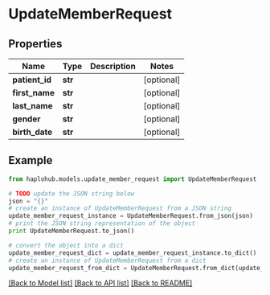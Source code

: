 # UpdateMemberRequest


## Properties
Name | Type | Description | Notes
------------ | ------------- | ------------- | -------------
**patient_id** | **str** |  | [optional] 
**first_name** | **str** |  | [optional] 
**last_name** | **str** |  | [optional] 
**gender** | **str** |  | [optional] 
**birth_date** | **str** |  | [optional] 

## Example

```python
from haplohub.models.update_member_request import UpdateMemberRequest

# TODO update the JSON string below
json = "{}"
# create an instance of UpdateMemberRequest from a JSON string
update_member_request_instance = UpdateMemberRequest.from_json(json)
# print the JSON string representation of the object
print UpdateMemberRequest.to_json()

# convert the object into a dict
update_member_request_dict = update_member_request_instance.to_dict()
# create an instance of UpdateMemberRequest from a dict
update_member_request_from_dict = UpdateMemberRequest.from_dict(update_member_request_dict)
```
[[Back to Model list]](../README.md#documentation-for-models) [[Back to API list]](../README.md#documentation-for-api-endpoints) [[Back to README]](../README.md)


